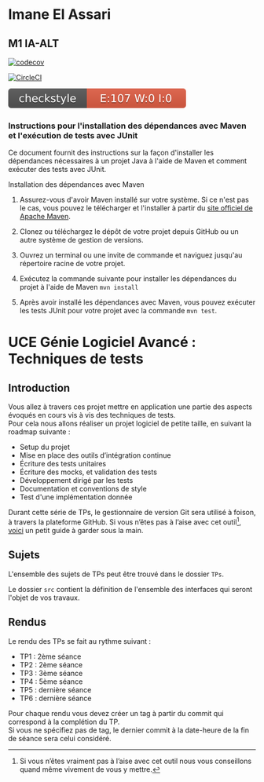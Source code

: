 # Imane El Assari 

## M1 IA-ALT 


[![codecov](https://codecov.io/gh/ImaneElAssari/ceri-m1-techniques-de-test/graph/badge.svg?token=VYSB9VE64D)](https://codecov.io/gh/ImaneElAssari/ceri-m1-techniques-de-test)

[![CircleCI](https://dl.circleci.com/status-badge/img/circleci/H4ikkREn9g6WzK5JRX6245/H62MfKgRPJS3n3rm1JxSVK/tree/master.svg?style=svg&circle-token=CCIPRJ_FmiTPmBynTRJBiSUcaTNp7_1c163290933a3668c56fea8b3377ca63adc55926)](https://dl.circleci.com/status-badge/redirect/circleci/H4ikkREn9g6WzK5JRX6245/H62MfKgRPJS3n3rm1JxSVK/tree/master)

[![Checkstyle](docs/badges/checkstyle-result.svg)](https://htmlpreview.github.io/?https://github.com/Luo-Ying/ceri-m1-techniques-de-test/blob/master/checkstyle/checkstyle.html)


### Instructions pour l'installation des dépendances avec Maven et l'exécution de tests avec JUnit

Ce document fournit des instructions sur la façon d'installer les dépendances nécessaires à un projet Java à l'aide de Maven et comment exécuter des tests avec JUnit.

Installation des dépendances avec Maven

1. Assurez-vous d'avoir Maven installé sur votre système. Si ce n'est pas le cas, vous pouvez le télécharger et l'installer à partir du [site officiel de Apache Maven](https://maven.apache.org/download.cgi).

2. Clonez ou téléchargez le dépôt de votre projet depuis GitHub ou un autre système de gestion de versions.

3. Ouvrez un terminal ou une invite de commande et naviguez jusqu'au répertoire racine de votre projet.

4. Exécutez la commande suivante pour installer les dépendances du projet à l'aide de Maven 
`mvn install`

5. Après avoir installé les dépendances avec Maven, vous pouvez exécuter les tests JUnit pour votre projet avec la commande
`mvn test`.


# UCE Génie Logiciel Avancé : Techniques de tests

## Introduction

Vous allez à travers ces projet mettre en application une partie des aspects évoqués en cours vis à vis des techniques de tests.  
Pour cela nous allons réaliser un projet logiciel de petite taille, en suivant la roadmap suivante : 
- Setup du projet
- Mise en place des outils d’intégration continue
- Écriture des tests unitaires
- Écriture des mocks, et validation des tests
- Développement dirigé par les tests
- Documentation et conventions de style
- Test d'une implémentation donnée

Durant cette série de TPs, le gestionnaire de version Git sera utilisé à foison, à travers la plateforme GitHub. Si vous n’êtes pas à l’aise avec cet outil[^1], [voici](http://rogerdudler.github.io/git-guide/) un petit guide à garder sous la main.

## Sujets

L'ensemble des sujets de TPs peut être trouvé dans le dossier `TPs`.

Le dossier `src` contient la définition de l'ensemble des interfaces qui seront l'objet de vos travaux.

## Rendus

Le rendu des TPs se fait au rythme suivant :

- TP1 : 2ème séance
- TP2 : 2ème séance
- TP3 : 3ème séance
- TP4 : 5ème séance
- TP5 : dernière séance
- TP6 : dernière séance

Pour chaque rendu vous devez créer un tag à partir du commit qui correspond à la complétion du TP.  
Si vous ne spécifiez pas de tag, le dernier commit à la date-heure de la fin de séance sera celui considéré.

[^1]: Si vous n’êtes vraiment pas à l’aise avec cet outil nous vous conseillons quand même vivement de vous y mettre.
